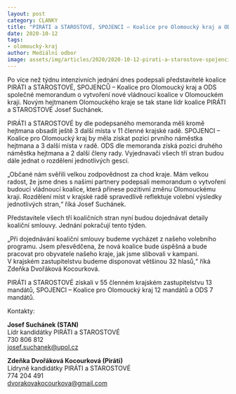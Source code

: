 ```yaml
---
layout: post
category: CLANKY
title: "PIRÁTI a STAROSTOVÉ, SPOJENCI – Koalice pro Olomoucký kraj a ODS dnes podepsali memorandum o vytvoření společné koalice v Olomouckém kraji."
date: 2020-10-12
tags: 
- olomoucký-kraj
author: Mediální odbor
image: assets/img/articles/2020/2020-10-12-pirati-a-starostove-spojenci–koalice-pro-olomoucky-kraj-a-ods-dnes-podepsali-memorandum-o-vytvoreni-spolecne-koalice-v-olomouckem-kraji.jpg  #751x422 pixelu
---
```

Po více než týdnu intenzivních jednání dnes podepsali představitelé koalice PIRÁTI a STAROSTOVÉ, SPOJENCŮ – Koalice pro Olomoucký kraj a ODS společné memorandum o vytvoření nové vládnoucí koalice v Olomouckém kraji. Novým hejtmanem Olomouckého kraje se tak stane lídr koalice PIRÁTI a STAROSTOVÉ Josef Suchánek.

PIRÁTI a STAROSTOVÉ by dle podepsaného memoranda měli kromě hejtmana obsadit ještě 3 další místa v 11 členné krajské radě. SPOJENCI – Koalice pro Olomoucký kraj by měla získat pozici prvního náměstka hejtmana a 3 další místa v radě. ODS dle memoranda získá pozici druhého náměstka hejtmana a 2 další členy rady. Vyjednavači všech tří stran budou dále jednat o rozdělení jednotlivých gescí. 

„Občané nám svěřili velkou zodpovědnost za chod kraje. Mám velkou radost, že jsme dnes s našimi partnery podepsali memorandum o vytvoření budoucí vládnoucí koalice, která přinese pozitivní změnu Olomouckému kraji. Rozdělení míst v krajské radě spravedlivě reflektuje volební výsledky jednotlivých stran,“ říká Josef Suchánek.   

Představitele všech tří koaličních stran nyní budou dojednávat detaily koaliční smlouvy. Jednání pokračují tento týden. 

„Při dojednávání koaliční smlouvy budeme vycházet z našeho volebního programu. Jsem přesvědčena, že nová koalice bude úspěšná a bude pracovat pro obyvatele našeho kraje, jak jsme slibovali v kampani. V krajském zastupitelstvu budeme disponovat většinou 32 hlasů,“ říká Zdeňka Dvořáková Kocourková.  

PIRÁTI a STAROSTOVÉ získali v 55 členném krajském zastupitelstvu 13 mandátů, SPOJENCI – Koalice pro Olomoucký kraj 12 mandátů a ODS 7 mandátů. 

Kontakty:

**Josef Suchánek (STAN)**  
Lídr kandidátky PIRÁTI a STAROSTOVÉ  
730 806 812  
josef.suchanek@upol.cz

**Zdeňka Dvořáková Kocourková (Piráti)**  
Lídryně kandidátky PIRÁTI a STAROSTOVÉ  
774 204 491  
dvorakovakocourkova@gmail.com